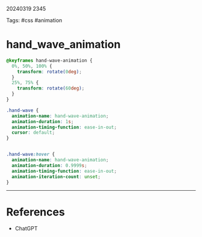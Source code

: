 20240319 2345

Tags: #css #animation

# hand_wave_animation
```css
@keyframes hand-wave-animation {
  0%, 50%, 100% {
    transform: rotate(0deg);
  }
  25%, 75% {
    transform: rotate(60deg);
  }
}

.hand-wave {
  animation-name: hand-wave-animation;
  animation-duration: 1s;
  animation-timing-function: ease-in-out;
  cursor: default;
}


.hand-wave:hover {
  animation-name: hand-wave-animation;
  animation-duration: 0.9999s;
  animation-timing-function: ease-in-out;
  animation-iteration-count: unset;
}
```



--- 
# References
- ChatGPT
